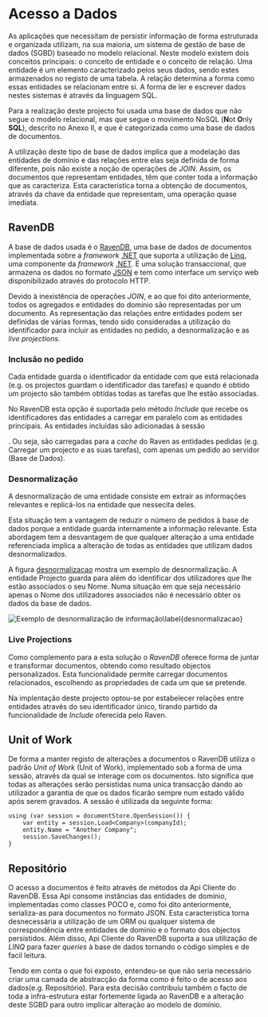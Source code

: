 Acesso a Dados
=

As aplicações que necessitam de persistir informação de forma estruturada e organizada utilizam, na sua maioria, um sistema de gestão de base de dados (SGBD) baseado no modelo relacional. Neste modelo existem dois conceitos principais: o conceito de entidade e o conceito de relação. Uma entidade é um elemento caracterizado pelos seus dados, sendo estes armazenados no registo de uma tabela. A relação determina a forma como essas entidades se relacionam entre si. A forma de ler e escrever dados nestes sistemas é através da linguagem SQL.

Para a realização deste projecto foi usada uma base de dados que não segue o modelo relacional, mas que segue o movimento NoSQL (**N**ot **O**nly **SQL**), descrito no Anexo II, e que é categorizada como uma base de dados de documentos.

A utilização deste tipo de base de dados implica que a modelação das entidades de domínio e das relações entre elas seja definida de forma diferente, pois não existe a noção de operações de *JOIN*. Assim, os documentos que representam entidades, têm que conter toda a informação que as caracteriza. Esta caracteristica torna a obtenção de documentos, através da chave da entidade que representam, uma operação quase imediata. 

RavenDB
-

A base de dados usada é o [RavenDB](#ravendb), uma base de dados de documentos implementada sobre a *framework* [.NET](#net) que suporta a utilização de [Linq](#linq), uma componente da *framework* [.NET](#net). 
É uma solução transaccional, que armazena os dados no formato [JSON](#json) e tem como interface um serviço web disponibilizado através do protocolo HTTP.

Devido à inexistência de operações *JOIN*, e ao que foi dito anteriormente, todos os agregados e entidades do domínio são representadas por um documento. 
As representação das relações entre entidades podem ser definidas de várias formas, tendo sido consideradas a utilização do identificador para incluir as entidades no pedido, a desnormalização e as *live projections*.

### Inclusão no pedido
 
Cada entidade guarda o identificador da entidade com que está relacionada (e.g. os projectos guardam o identificador das tarefas) e quando é obtido um projecto são também obtidas todas as tarefas que lhe estão associadas. 

No RavenDB esta opção é suportada pelo método *Include* que recebe os identificadores das entidades a carregar em paralelo com as entidades principais. As entidades incluídas são adicionadas à sessão  

. Ou seja, são carregadas para a *cache* do Raven as entidades pedidas (e.g. Carregar um projecto e as suas tarefas), com apenas um pedido ao servidor (Base de Dados).


### Desnormalização

A desnormalização de uma entidade consiste em extrair as informações relevantes e replicá-los na entidade que nessecita deles.

Esta situação tem a vantagem de reduzir o número de pedidos à base de dados porque a entidade guarda internamente a informação relevante.
Esta abordagem tem a desvantagem de que qualquer alteração a uma entidade referenciada implica a alteração de todas as entidades que utilizam dados desnormalizados.

A figura [desnormalizacao](#) mostra um exemplo de desnormalização. A entidade Projecto guarda para além do identificar dos utilizadores que lhe estão associados o seu Nome. Numa situação em que seja necessário apenas o Nome dos utilizadores associados não é necessário obter os dados da base de dados.

![Exemplo de desnormalização de informação\label{desnormalizacao}](https://dl.dropbox.com/s/kno2epnr1hoysex/desnormalizacao.png)


### Live Projections

Como complemento para a esta solução o *RavenDB* oferece forma de juntar e transformar documentos, obtendo como resultado objectos personalizados. Esta funcionalidade permite carregar documentos relacionados, escolhendo as propriedades de cada um que se pretende.


Na implentação deste projecto optou-se por estabelecer relações entre entidades através do seu identificador único, tirando partido da funcionalidade de *Include* oferecida pelo Raven.

Unit of Work
-

De forma a manter registo de alterações a documentos o RavenDB utiliza o padrão *Unit of Work* (Unit of Work)<!---cite-->, implementado sob a forma de uma sessão, através da qual se interage com os documentos. Isto significa que todas as alterações serão persistidas numa unica transacção dando ao utilizador a garantia de que os dados ficarão sempre num estado válido após serem gravados. A sessão é utilizada da seguinte forma:

````
using (var session = documentStore.OpenSession()) {
    var entity = session.Load<Company>(companyId);
    entity.Name = "Another Company";
    session.SaveChanges();
}
````

Repositório
- 

O acesso a documentos é feito através de métodos da Api Cliente do RavenDB. Essa Api consome instâncias das entidades de domínio, implementadas como classes POCO e, como foi dito anteriormente, serializa-as para documentos no formato JSON. Esta caracteristica torna desnecessária a utilização de um ORM ou qualquer sistema de correspondência entre entidades de dominio e o formato dos objectos persistidos. Além disso, Api Cliente do RavenDB suporta a sua utilização de *LINQ* para fazer *queries* à base de dados tornando o código simples e de facil leitura.

Tendo em conta o que foi exposto, entendeu-se que não seria necessário criar uma camada de abstracção da forma como é feito o de acesso aos dados(e.g. Repositório). Para esta decisão contribuiu também o facto de toda a infra-estrutura estar fortemente ligada ao RavenDB e a alteração deste SGBD para outro  implicar alteração ao modelo de domínio.

